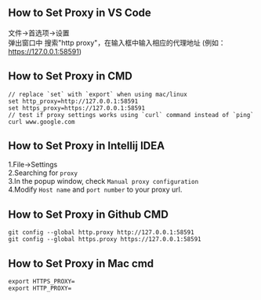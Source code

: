 ## How to Set Proxy in VS Code
文件->首选项->设置  
弹出窗口中 搜索"http proxy"，在输入框中输入相应的代理地址 (例如：https://127.0.0.1:58591)

## How to Set Proxy in CMD
```
// replace `set` with `export` when using mac/linux
set http_proxy=http://127.0.0.1:58591
set https_proxy=https://127.0.0.1:58591
// test if proxy settings works using `curl` command instead of `ping`
curl www.google.com
```

## How to Set Proxy in Intellij IDEA
1.File->Settings  
2.Searching for `proxy`  
3.In the popup window,  check `Manual proxy configuration`  
4.Modify `Host name` and `port number` to your proxy url.

## How to Set Proxy in Github CMD
```
git config --global http.proxy http://127.0.0.1:58591
git config --global https.proxy https://127.0.0.1:58591
```

## How to Set Proxy in Mac cmd
```
export HTTPS_PROXY=
export HTTP_PROXY=
```
